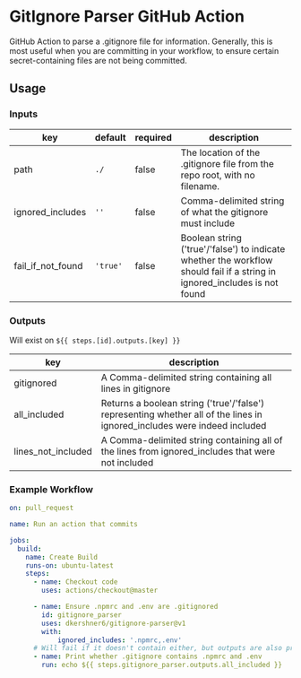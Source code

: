 # GitIgnore Parser GitHub Action

GitHub Action to parse a .gitignore file for information. Generally, this is most useful when you are committing in your workflow, to ensure certain secret-containing files are not being committed.

## Usage

### Inputs

| key | default | required | description |
|-----|---------|----------|-------------|
| path | `./` | false | The location of the .gitignore file from the repo root, with no filename. |
| ignored_includes | `''` | false | Comma-delimited string of what the gitignore must include |
| fail_if_not_found | `'true'` | false | Boolean string ('true'/'false') to indicate whether the workflow should fail if a string in ignored_includes is not found |

### Outputs

Will exist on `${{ steps.[id].outputs.[key] }}`

| key | description |
|-----|-------------|
| gitignored | A Comma-delimited string containing all lines in gitignore |
| all_included | Returns a boolean string ('true'/'false') representing whether all of the lines in ignored_includes were indeed included |
| lines_not_included | A Comma-delimited string containing all of the lines from ignored_includes that were not included |

### Example Workflow

```yaml
on: pull_request

name: Run an action that commits

jobs:
  build:
    name: Create Build
    runs-on: ubuntu-latest
    steps:
      - name: Checkout code
        uses: actions/checkout@master

      - name: Ensure .npmrc and .env are .gitignored
        id: gitignore_parser
        uses: dkershner6/gitignore-parser@v1
        with:
            ignored_includes: '.npmrc,.env'
      # Will fail if it doesn't contain either, but outputs are also present
      - name: Print whether .gitignore contains .npmrc and .env
        run: echo ${{ steps.gitignore_parser.outputs.all_included }}
```
